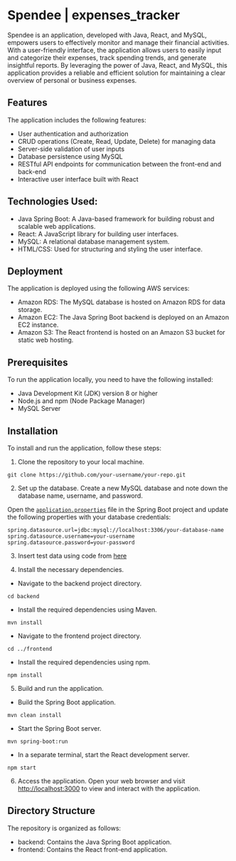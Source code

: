 # Spendee | expenses_tracker
Spendee is an application, developed with Java, React, and MySQL, empowers users to effectively monitor and manage their financial activities. With a user-friendly interface, the application allows users to easily input and categorize their expenses, track spending trends, and generate insightful reports. By leveraging the power of Java, React, and MySQL, this application provides a reliable and efficient solution for maintaining a clear overview of personal or business expenses.

## Features
The application includes the following features:
- User authentication and authorization
- CRUD operations (Create, Read, Update, Delete) for managing data
- Server-side validation of user inputs
- Database persistence using MySQL
- RESTful API endpoints for communication between the front-end and back-end
- Interactive user interface built with React

## Technologies Used:
- Java Spring Boot: A Java-based framework for building robust and scalable web applications.
- React: A JavaScript library for building user interfaces.
- MySQL: A relational database management system.
- HTML/CSS: Used for structuring and styling the user interface.

## Deployment
The application is deployed using the following AWS services:
- Amazon RDS: The MySQL database is hosted on Amazon RDS for data storage.
- Amazon EC2: The Java Spring Boot backend is deployed on an Amazon EC2 instance.
- Amazon S3: The React frontend is hosted on an Amazon S3 bucket for static web hosting.

## Prerequisites
To run the application locally, you need to have the following installed:
- Java Development Kit (JDK) version 8 or higher
- Node.js and npm (Node Package Manager)
- MySQL Server

## Installation
To install and run the application, follow these steps:
1. Clone the repository to your local machine.
```
git clone https://github.com/your-username/your-repo.git
```

2. Set up the database.
Create a new MySQL database and note down the database name, username, and password.

Open the [`application.properties`](https://github.com/Kewinsky/expense-tracker/blob/main/backend/src/main/resources/application.properties) file in the Spring Boot project and update the following properties with your database credentials:
```
spring.datasource.url=jdbc:mysql://localhost:3306/your-database-name
spring.datasource.username=your-username
spring.datasource.password=your-password
```

3. Insert test data using code from [here](https://github.com/Kewinsky/expense-tracker/blob/main/backend/src/main/java/com/expense_tracker/helpers/test_data.sql)

4. Install the necessary dependencies.
- Navigate to the backend project directory.
```
cd backend
```
- Install the required dependencies using Maven.
```
mvn install
```
- Navigate to the frontend project directory.
```
cd ../frontend
```
- Install the required dependencies using npm.
```
npm install
```

5. Build and run the application.
- Build the Spring Boot application.
```
mvn clean install
```
- Start the Spring Boot server.
```
mvn spring-boot:run
```
- In a separate terminal, start the React development server.
```
npm start
```

6. Access the application.
Open your web browser and visit [http://localhost:3000](http://localhost:3000) to view and interact with the application.

## Directory Structure
The repository is organized as follows:
- backend: Contains the Java Spring Boot application.
- frontend: Contains the React front-end application.

